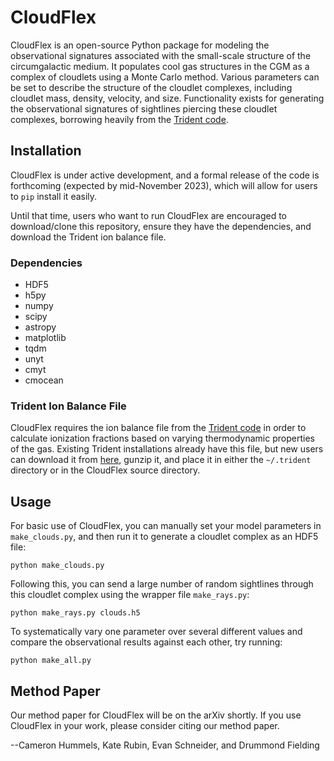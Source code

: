 # CloudFlex

CloudFlex is an open-source Python package for modeling the observational
signatures associated with the small-scale structure of the circumgalactic medium.
It populates cool gas structures in the CGM as a complex of cloudlets using
a Monte Carlo method.  Various parameters can be set to describe the 
structure of the cloudlet complexes, including cloudlet mass, density, velocity,
and size.  Functionality exists for generating the observational signatures
of sightlines piercing these cloudlet complexes, borrowing heavily from the 
[Trident code](https://github.com/trident-project/trident).

## Installation

CloudFlex is under active development, and a formal release of the code is forthcoming
(expected by mid-November 2023), which will allow for users to `pip` install it easily.

Until that time, users who want to run CloudFlex are encouraged to download/clone
this repository, ensure they have the dependencies, and download the Trident 
ion balance file.

### Dependencies

 * HDF5
 * h5py
 * numpy
 * scipy
 * astropy
 * matplotlib
 * tqdm
 * unyt
 * cmyt
 * cmocean

### Trident Ion Balance File

CloudFlex requires the ion balance file from the 
[Trident code](https://github.com/trident-project/trident) in order to calculate
ionization fractions based on varying thermodynamic properties of the gas.  Existing
Trident installations already have this file, but new users can download it from 
[here](http://trident-project.org/data/ion_table/hm2012_hr.h5.gz), gunzip it, and
place it in either the `~/.trident` directory or in the CloudFlex source directory.

## Usage

For basic use of CloudFlex, you can manually set your model parameters in 
`make_clouds.py`, and then run it to generate a cloudlet complex as an HDF5 file:

```
python make_clouds.py
```

Following this, you can send a large number of random sightlines through this cloudlet
complex using the wrapper file `make_rays.py`:

```
python make_rays.py clouds.h5
```

To systematically vary one parameter over several different values and compare the
observational results against each other, try running:

```
python make_all.py
```

## Method Paper

Our method paper for CloudFlex will be on the arXiv shortly.  If you use CloudFlex
in your work, please consider citing our method paper.

--Cameron Hummels, Kate Rubin, Evan Schneider, and Drummond Fielding
